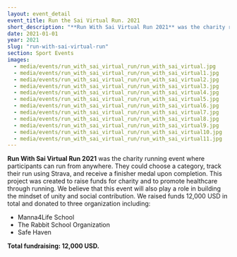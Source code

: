 ```yaml
---
layout: event_detail 
event_title: Run the Sai Virtual Run. 2021
short_description: "**Run With Sai Virtual Run 2021** was the charity running event where participants can run from anywhere. They could choose a category, track their run using Strava, and receive a finisher medal upon completion. This project was created to raise funds for charity and to promote healthcare through running. We believe that this event will also play a role in building the mindset of unity and social contribution."
date: 2021-01-01
year: 2021
slug: "run-with-sai-virtual-run"
section: Sport Events
images:
  - media/events/run_with_sai_virtual_run/run_with_sai_virtual.jpg
  - media/events/run_with_sai_virtual_run/run_with_sai_virtual1.jpg
  - media/events/run_with_sai_virtual_run/run_with_sai_virtual2.jpg
  - media/events/run_with_sai_virtual_run/run_with_sai_virtual3.jpg
  - media/events/run_with_sai_virtual_run/run_with_sai_virtual4.jpg
  - media/events/run_with_sai_virtual_run/run_with_sai_virtual5.jpg
  - media/events/run_with_sai_virtual_run/run_with_sai_virtual6.jpg
  - media/events/run_with_sai_virtual_run/run_with_sai_virtual7.jpg
  - media/events/run_with_sai_virtual_run/run_with_sai_virtual8.jpg
  - media/events/run_with_sai_virtual_run/run_with_sai_virtual9.jpg
  - media/events/run_with_sai_virtual_run/run_with_sai_virtual10.jpg
  - media/events/run_with_sai_virtual_run/run_with_sai_virtual11.jpg
---
```


**Run With Sai Virtual Run 2021** was the charity running event where participants can run from anywhere. They could choose a category, track their run using Strava, and receive a finisher medal upon completion. This project was created to raise funds for charity and to promote healthcare through running. We believe that this event will also play a role in building the mindset of unity and social contribution. We raised funds 12,000 USD in total and donated to three organization including:

- Manna4Life School
- The Rabbit School Organization
- Safe Haven


**Total fundraising: 12,000 USD.**
